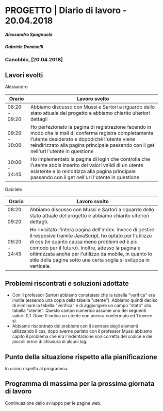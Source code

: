 # PROGETTO | Diario di lavoro - 20.04.2018
##### Alessandro Spagnuolo
##### Gabriele Dominelli
### Canobbio, [20.04.2018]

## Lavori svolti
Alessandro

|Orario        |Lavoro svolto                 |
|--------------|------------------------------|
|08:20 - 09:20 |Abbiamo discusso con Mussi e Sartori a riguardo dello stato attuale del progetto e abbiamo chiarito ulteriori dettagli|
|09:20 - 10:00 |Ho perfezionato la pagina di registrazione facendo in modo che la mail di conferma registra completamente l'utente desiderato e dopodichè l'utente viene reindirizzato alla pagina principale passando con il get nell'url l'utente in questione|
|10:00 - 14:45 |Ho implementato la pagina di login che controlla che l'utente abbia inserito dei valori validi di un utente esistente e lo reindirizza alla pagina principale passando con il get nell'url l'utente in questione|


Gabriele

|Orario        |Lavoro svolto                 |
|--------------|------------------------------|
|08:20 - 09:20 |Abbiamo discusso con Mussi e Sartori a riguardo dello stato attuale del progetto e abbiamo chiarito ulteriori dettagli.|
|09:20 - 14:45 |Ho rivisitato l'intera pagina dell'index. Invece di gestire il resposive tramite JavaScript, ho optato per l'utilizzo di css (in quanto causa meno problemi ed è più comodo per il futuro). Inoltre, adesso la pagina è ottimizzata anche per l'utilizzo da mobile, in quanto lo stile della pagina sotto una certa soglia si sviluppa in verticale.|



##  Problemi riscontrati e soluzioni adottate
 - Con il professor Sartori abbiamo constatato che la tabella "verifica" era inutile (essendo una copia della tabella "utente").
Abbiamo quindi deciso di eliminare la tabella "verifica" e di aggiungere un campo "stato" alla tabella "utente". Questo campo numerico assume uno dei seguenti valori: 0,1. Dove 0 indica un utente non ancora confermato ed 1 invece si.
 - Abbiamo riscontrato dei problemi con il centrare degli elementi utilizzando il css, dopo averne parlato con il professor Mussi abbiamo capito il problema che era l'indentazione non corretta del codice e dei piccoli errori di chiusura di alcuni tag.

##  Punto della situazione rispetto alla pianificazione
In orario rispetto al programma.


## Programma di massima per la prossima giornata di lavoro
Continuazione dello sviluppo per le pagine web.
